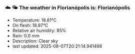 ### ☁️ 🌤️  The weather in Florianópolis is: Florianópolis

- Temperature: 18.81°C
- On flesh: 18.97°C
- Relative air humidity: 85%
- Rain: 0.0 mm
- Description: Clear sky
- last updated: 2025-08-07T20:21:14.941498
